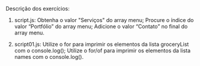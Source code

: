 Descrição dos exercícios:

1. script.js:
    Obtenha o valor "Serviços" do array menu; Procure o índice do valor “Portfólio” do array menu; Adicione o valor “Contato” no final do array menu.

1. script01.js:
    Utilize o for para imprimir os elementos da lista groceryList com o console.log(); Utilize o for/of para imprimir os elementos da lista names com o console.log().